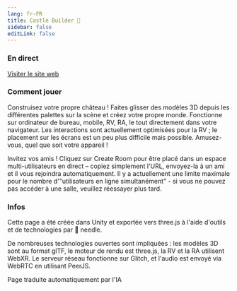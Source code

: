 ```yaml
---
lang: fr-FR
title: Castle Builder 🏰
sidebar: false
editLink: false
---
```


### En direct

<sample src="https://castle.needle.tools" />

[Visiter le site web](https://castle.needle.tools)

### Comment jouer

Construisez votre propre château ! Faites glisser des modèles 3D depuis les différentes palettes sur la scène et créez votre propre monde.
Fonctionne sur ordinateur de bureau, mobile, RV, RA, le tout directement dans votre navigateur. Les interactions sont actuellement optimisées pour la RV ; le placement sur les écrans est un peu plus difficile mais possible. Amusez-vous, quel que soit votre appareil !

Invitez vos amis ! Cliquez sur Create Room pour être placé dans un espace multi-utilisateurs en direct – copiez simplement l'URL, envoyez-la à un ami et il vous rejoindra automatiquement.
Il y a actuellement une limite maximale pour le nombre d'"utilisateurs en ligne simultanément" - si vous ne pouvez pas accéder à une salle, veuillez réessayer plus tard.

### Infos

Cette page a été créée dans Unity et exportée vers three.js à l'aide d'outils et de technologies par 🌵 needle.

De nombreuses technologies ouvertes sont impliquées : les modèles 3D sont au format glTF, le moteur de rendu est three.js, la RV et la RA utilisent WebXR. Le serveur réseau fonctionne sur Glitch, et l'audio est envoyé via WebRTC en utilisant PeerJS.


Page traduite automatiquement par l'IA